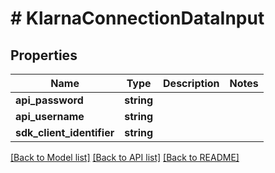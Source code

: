 # # KlarnaConnectionDataInput

## Properties

Name | Type | Description | Notes
------------ | ------------- | ------------- | -------------
**api_password** | **string** |  |
**api_username** | **string** |  |
**sdk_client_identifier** | **string** |  |

[[Back to Model list]](../../README.md#models) [[Back to API list]](../../README.md#endpoints) [[Back to README]](../../README.md)
